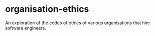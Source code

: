 # organisation-ethics
An exploration of the codes of ethics of various organisations that hire software engineers.
